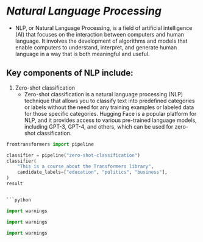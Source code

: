 ```python

```

# *Natural Language Processing*
- NLP, or Natural Language Processing, is a field of artificial intelligence (AI) that focuses on the interaction between computers and human language. It involves the development of algorithms and models that enable computers to understand, interpret, and generate human language in a way that is both meaningful and useful.

## Key components of NLP include:
1. Zero-shot classification 
    - Zero-shot classification is a natural language processing (NLP) technique that allows you to classify text into predefined categories or labels without the need for any training examples or labeled data for those specific categories. Hugging Face is a popular platform for NLP, and it provides access to various pre-trained language models, including GPT-3, GPT-4, and others, which can be used for zero-shot classification.
    

```PYTHON
fromtransformers import pipeline

classifier = pipeline("zero-shot-classification")
classifier(
    "This is a course about the Transformers library",
    candidate_labels=["education", "politics", "business"],
)
result


```python

```


```python
import warnings
```


```python
import warnings
```


```python
import warnings
```
